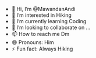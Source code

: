 - 👋 Hi, I’m @MawandanAndi
- 👀 I’m interested in Hiking
- 🌱 I’m currently learning Coding
- 💞️ I’m looking to collaborate on ...
- 📫 How to reach me Dm 
- 😄 Pronouns: Him
- ⚡ Fun fact: Always Hiking

<!---
MawandanAndi/MawandanAndi is a ✨ special ✨ repository because its `README.md` (this file) appears on your GitHub profile.
You can click the Preview link to take a look at your changes.
--->
